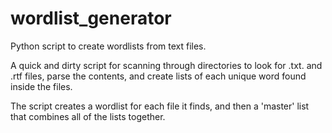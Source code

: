 # wordlist_generator
Python script to create wordlists from text files.

A quick and dirty script for scanning through directories to look for .txt. and .rtf files, parse the contents, and create lists of each unique word found inside the files.

The script creates a wordlist for each file it finds, and then a 'master' list that combines all of the lists together.
